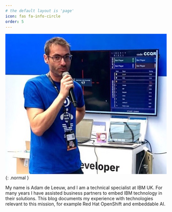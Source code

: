 ```yaml
---
# the default layout is 'page'
icon: fas fa-info-circle
order: 5
---
```

![Adam at Devoxx](https://raw.githubusercontent.com/deleeuwblue/deleeuwblog/main/assets/img/about/AdamDevoxx.png){: .normal }

My name is Adam de Leeuw, and I am a technical specialist at IBM UK.  For many years I have assisted business partners to embed IBM technology in their solutions.  This blog documents my experience with technologies relevant to this mission, for example Red Hat OpenShift and embeddable AI.